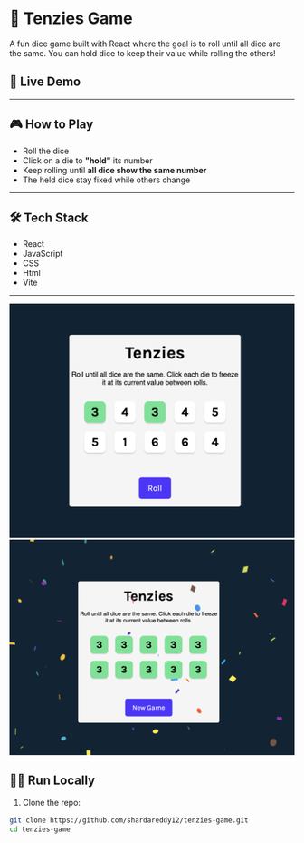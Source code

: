 # 🎲 Tenzies Game

A fun dice game built with React where the goal is to roll until all dice are the same. You can hold dice to keep their value while rolling the others!

## 🚀 Live Demo

<!-- (Add the link if you deploy it with GitHub Pages or any hosting site) -->

---

## 🎮 How to Play

- Roll the dice
- Click on a die to **"hold"** its number
- Keep rolling until **all dice show the same number**
- The held dice stay fixed while others change

---

## 🛠️ Tech Stack

- React
- JavaScript
- CSS
- Html
- Vite

---

![Newgame](./image-1.png)
![GameSS](./image.png)

## 🧑‍💻 Run Locally

1. Clone the repo:

```bash
git clone https://github.com/shardareddy12/tenzies-game.git
cd tenzies-game



